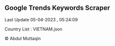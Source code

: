 

## Google Trends Keywords Scraper 
 
Last Update 05-04-2023 , 05:24:09

Country List :
VIETNAM.json



© Abdul Muttaqin 
